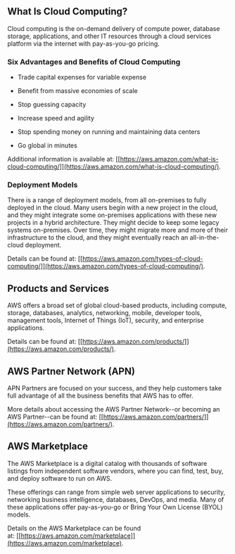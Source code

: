 What Is Cloud Computing? 
------------------------

Cloud computing is the on-demand delivery of compute power, database
storage, applications, and other IT resources through a cloud services
platform via the internet with pay-as-you-go pricing.

### Six Advantages and Benefits of Cloud Computing 

-   Trade capital expenses for variable expense

-   Benefit from massive economies of scale

-   Stop guessing capacity

-   Increase speed and agility

-   Stop spending money on running and maintaining data centers

-   Go global in minutes

Additional information is available
at: [[https://aws.amazon.com/what-is-cloud-computing/]](https://aws.amazon.com/what-is-cloud-computing/).

### Deployment Models 
There is a range of deployment models, from all on-premises to fully
deployed in the cloud. Many users begin with a new project in the cloud,
and they might integrate some on-premises applications with these new
projects in a hybrid architecture. They might decide to keep some legacy
systems on-premises. Over time, they might migrate more and more of
their infrastructure to the cloud, and they might eventually reach an
all-in-the-cloud deployment.

Details can be found
at: [[https://aws.amazon.com/types-of-cloud-computing/]](https://aws.amazon.com/types-of-cloud-computing/).

Products and Services 
---------------------

AWS offers a broad set of global cloud-based products, including
compute, storage, databases, analytics, networking, mobile, developer
tools, management tools, Internet of Things (IoT), security, and
enterprise applications.

Details can be found
at: [[https://aws.amazon.com/products/]](https://aws.amazon.com/products/).

AWS Partner Network (APN) 
-------------------------

APN Partners are focused on your success, and they help customers take
full advantage of all the business benefits that AWS has to offer.

More details about accessing the AWS Partner Network\--or becoming an
AWS Partner\--can be found
at: [[https://aws.amazon.com/partners/]](https://aws.amazon.com/partners/).

AWS Marketplace 
---------------

The AWS Marketplace is a digital catalog with thousands of software
listings from independent software vendors, where you can find, test,
buy, and deploy software to run on AWS.

These offerings can range from simple web server applications to
security, networking business intelligence, databases, DevOps, and
media. Many of these applications offer pay-as-you-go or Bring Your Own
License (BYOL) models.

Details on the AWS Marketplace can be found
at: [[https://aws.amazon.com/marketplace]](https://aws.amazon.com/marketplace).
